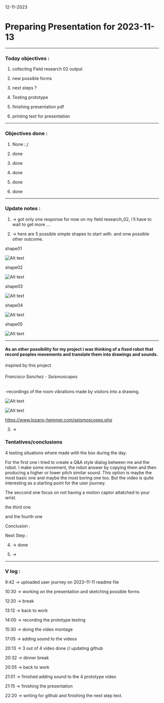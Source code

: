 12-11-2023
# Preparing Presentation for 2023-11-13

---

### Today objectives :

1. collecting Field research 02 output

2. new possible forms


3. next steps ?

4. Testing prototype

5. finishing presentation pdf

6. printing text for presentation

---

### Objectives done : 

1. None :,(

2. done

3. done

4. done

5. done

6. done

---

### Update notes : 

1. -> got only one response for now on my field research_02, i'll have to wait to get more ...

2. -> here are 5 possible simple shapes to start with. and onw possible other outcome.

shape01

![Alt text](images/Shape01.png)

shape02

![Alt text](images/Shape02.png)

shape03

![Alt text](images/Shape03.png)

shape04

![Alt text](images/Shape04.png)

shape05

![Alt text](images/Shape05.png)

---

#### As an other possibility for my project i was thinking of a fixed robot that record peoples movements and translate them into drawings and sounds.

inspired  by this project 

###### Francisco Sanchez - Seismoscopes

-recordings of the room vibrations made by visitors into a drawing.

![Alt text](images/seismoscopes_03.jpg)

![Alt text](images/seismoscopes_montreal_2018_glh_005.jpg)

https://www.lozano-hemmer.com/seismoscopes.php

3. -> 

### Tentatives/conclusions

4 testing situations where made with the box during the day.

For the first one i tried to create a Q&A style dialog between me and the robot. I make some movement, the robot answer by copying them and then producing a higher or lower pitch similar sound. This option is maybe the most basic one and maybe the most boring one too. But the video is quite interesting as a starting point for the user journey.

The seccond one focus on not having a motion captor attatched to your wrist. 



the third one



and the fourth one



Conclusion : 

Next Step :



4. -> done

5. ->


---
### V log :

9:42 -> uploaded user journey on 2023-11-11 readme file

10:30 -> working on the presentation and sketching possible forms

12:20 -> break

13:12 -> back to work

14:00 -> recording the prototype testing

15:30 -> doing the video montage

17:05 -> adding sound to the videos

20:13 -> 3 out of 4 video done // updating github

20:32 -> dinner break

20:55 -> back to work 

21:01 -> finished adding sound to the 4 prototype video

21:15 -> finishing the presentation

22:20 -> writing for github and finishing the next step text.